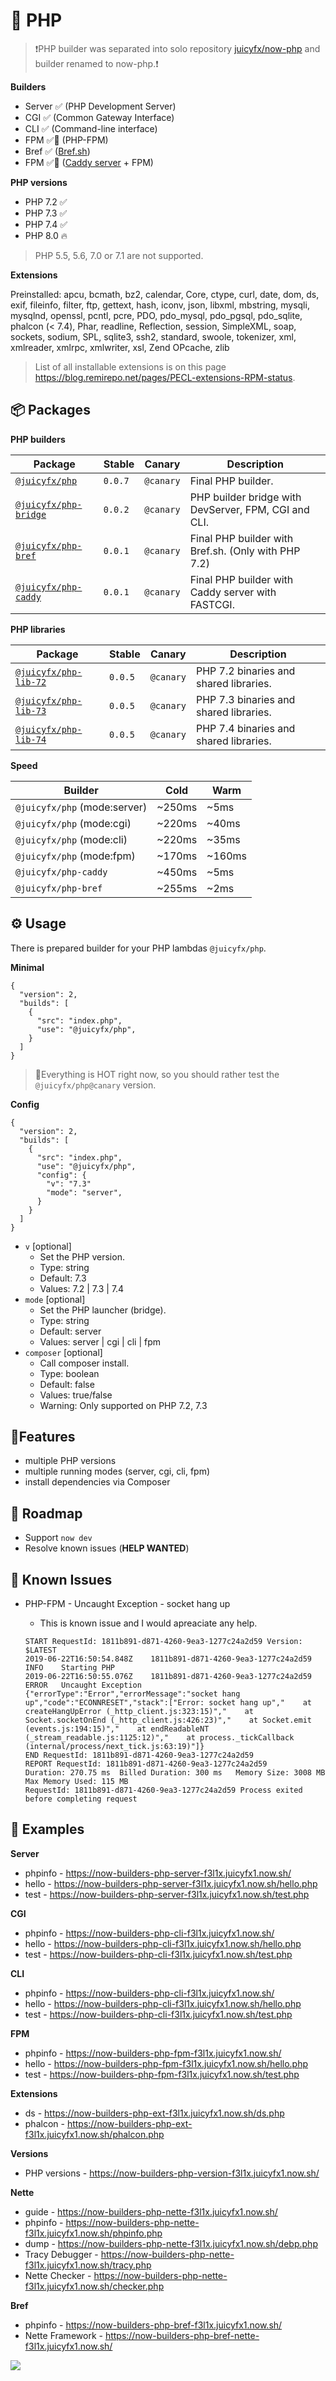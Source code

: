 # 🐘 PHP

> ❗️PHP builder was separated into solo repository [juicyfx/now-php](https://github.com/juicyfx/now-php) and builder renamed to now-php.❗️

**Builders**

- Server ✅ (PHP Development Server)
- CGI ✅ (Common Gateway Interface)
- CLI ✅ (Command-line interface)
- FPM ✅🐥 (PHP-FPM)
- Bref ✅ ([Bref.sh](https://github.com/brefphp/bref/))
- FPM ✅🐥 ([Caddy server](https://github.com/caddyserver/caddy) + FPM)

**PHP versions**

- PHP 7.2 ✅
- PHP 7.3 ✅
- PHP 7.4 ✅
- PHP 8.0 🔥

> PHP 5.5, 5.6, 7.0 or 7.1 are not supported.

**Extensions**

Preinstalled: apcu, bcmath, bz2, calendar, Core, ctype, curl, date, dom, ds, exif, fileinfo, filter, ftp, gettext, hash, iconv, json, libxml, mbstring, mysqli, mysqlnd, openssl, pcntl, pcre, PDO, pdo_mysql, pdo_pgsql, pdo_sqlite, phalcon (< 7.4), Phar, readline, Reflection, session, SimpleXML, soap, sockets, sodium, SPL, sqlite3, ssh2, standard, swoole, tokenizer, xml, xmlreader, xmlrpc, xmlwriter, xsl, Zend OPcache, zlib

> List of all installable extensions is on this page https://blog.remirepo.net/pages/PECL-extensions-RPM-status.

## 📦 Packages

**PHP builders**

| Package | Stable | Canary | Description |
|---------|--------|--------|-------------|
| [`@juicyfx/php`](src/php)| `0.0.7` | `@canary` | Final PHP builder. |
| [`@juicyfx/php-bridge`](src/php-bridge)| `0.0.2` | `@canary` | PHP builder bridge with DevServer, FPM, CGI and CLI. |
| [`@juicyfx/php-bref`](src/php-bref)| `0.0.1` | `@canary` | Final PHP builder with Bref.sh. (Only with PHP 7.2) |
| [`@juicyfx/php-caddy`](src/php-caddy)| `0.0.1` | `@canary` | Final PHP builder with Caddy server with FASTCGI. |

**PHP libraries**

| Package | Stable | Canary | Description |
|---------|--------|--------|-------------|
| [`@juicyfx/php-lib-72`](src/php-lib-71) | `0.0.5` | `@canary` | PHP 7.2 binaries and shared libraries. |
| [`@juicyfx/php-lib-73`](src/php-lib-72) | `0.0.5` | `@canary` | PHP 7.3 binaries and shared libraries. |
| [`@juicyfx/php-lib-74`](src/php-lib-74) | `0.0.5` | `@canary` | PHP 7.4 binaries and shared libraries. |

**Speed**

| Builder | Cold | Warm |
|---------|------|------|
| `@juicyfx/php` (mode:server) | ~250ms | ~5ms |
| `@juicyfx/php` (mode:cgi) | ~220ms | ~40ms |
| `@juicyfx/php` (mode:cli) | ~220ms | ~35ms |
| `@juicyfx/php` (mode:fpm) | ~170ms | ~160ms |
| `@juicyfx/php-caddy` | ~450ms | ~5ms |
| `@juicyfx/php-bref` | ~255ms | ~2ms |

## ⚙️ Usage

There is prepared builder for your PHP lambdas `@juicyfx/php`.

**Minimal**

```
{
  "version": 2,
  "builds": [
    {
      "src": "index.php",
      "use": "@juicyfx/php",
    }
  ]
}
```

> 🚧Everything is HOT right now, so you should rather test the `@juicyfx/php@canary` version.

**Config**

```
{
  "version": 2,
  "builds": [
    {
      "src": "index.php",
      "use": "@juicyfx/php",
      "config": {
        "v": "7.3"
        "mode": "server",
      }
    }
  ]
}
```

- `v` [optional]
  - Set the PHP version.
  - Type: string
  - Default: 7.3
  - Values: 7.2 | 7.3 | 7.4
- `mode` [optional]
  - Set the PHP launcher (bridge).
  - Type: string
  - Default: server
  - Values: server | cgi | cli | fpm
- `composer` [optional]
  - Call composer install.
  - Type: boolean
  - Default: false
  - Values: true/false
  - Warning: Only supported on PHP 7.2, 7.3

## 🤗Features

- multiple PHP versions
- multiple running modes (server, cgi, cli, fpm)
- install dependencies via Composer

## 🚀 Roadmap

- Support `now dev`
- Resolve known issues (**HELP WANTED**)

## 🤔 Known Issues

- PHP-FPM - Uncaught Exception - socket hang up
    - This is known issue and I would apreaciate any help.

    ```
    START RequestId: 1811b891-d871-4260-9ea3-1277c24a2d59 Version: $LATEST
    2019-06-22T16:50:54.848Z	1811b891-d871-4260-9ea3-1277c24a2d59	INFO	Starting PHP
    2019-06-22T16:50:55.076Z	1811b891-d871-4260-9ea3-1277c24a2d59	ERROR	Uncaught Exception	{"errorType":"Error","errorMessage":"socket hang up","code":"ECONNRESET","stack":["Error: socket hang up","    at createHangUpError (_http_client.js:323:15)","    at Socket.socketOnEnd (_http_client.js:426:23)","    at Socket.emit (events.js:194:15)","    at endReadableNT (_stream_readable.js:1125:12)","    at process._tickCallback (internal/process/next_tick.js:63:19)"]}
    END RequestId: 1811b891-d871-4260-9ea3-1277c24a2d59
    REPORT RequestId: 1811b891-d871-4260-9ea3-1277c24a2d59
    Duration: 270.75 ms  Billed Duration: 300 ms   Memory Size: 3008 MB  Max Memory Used: 115 MB
    RequestId: 1811b891-d871-4260-9ea3-1277c24a2d59 Process exited before completing request
    ```

## 👀 Examples

**Server**

- phpinfo - https://now-builders-php-server-f3l1x.juicyfx1.now.sh/
- hello - https://now-builders-php-server-f3l1x.juicyfx1.now.sh/hello.php
- test - https://now-builders-php-server-f3l1x.juicyfx1.now.sh/test.php

**CGI**

- phpinfo - https://now-builders-php-cli-f3l1x.juicyfx1.now.sh/
- hello - https://now-builders-php-cli-f3l1x.juicyfx1.now.sh/hello.php
- test - https://now-builders-php-cli-f3l1x.juicyfx1.now.sh/test.php

**CLI**

- phpinfo - https://now-builders-php-cli-f3l1x.juicyfx1.now.sh/
- hello - https://now-builders-php-cli-f3l1x.juicyfx1.now.sh/hello.php
- test - https://now-builders-php-cli-f3l1x.juicyfx1.now.sh/test.php

**FPM**

- phpinfo - https://now-builders-php-fpm-f3l1x.juicyfx1.now.sh/
- hello - https://now-builders-php-fpm-f3l1x.juicyfx1.now.sh/hello.php
- test - https://now-builders-php-fpm-f3l1x.juicyfx1.now.sh/test.php

**Extensions**

- ds -  https://now-builders-php-ext-f3l1x.juicyfx1.now.sh/ds.php
- phalcon -  https://now-builders-php-ext-f3l1x.juicyfx1.now.sh/phalcon.php

**Versions**

- PHP versions - https://now-builders-php-version-f3l1x.juicyfx1.now.sh/

**Nette**

- guide - https://now-builders-php-nette-f3l1x.juicyfx1.now.sh/
- phpinfo - https://now-builders-php-nette-f3l1x.juicyfx1.now.sh/phpinfo.php
- dump - https://now-builders-php-nette-f3l1x.juicyfx1.now.sh/debp.php
- Tracy Debugger - https://now-builders-php-nette-f3l1x.juicyfx1.now.sh/tracy.php
- Nette Checker - https://now-builders-php-nette-f3l1x.juicyfx1.now.sh/checker.php

**Bref**

- phpinfo - https://now-builders-php-bref-f3l1x.juicyfx1.now.sh/
- Nette Framework - https://now-builders-php-bref-nette-f3l1x.juicyfx1.now.sh/

![](./phpinfo.png)
